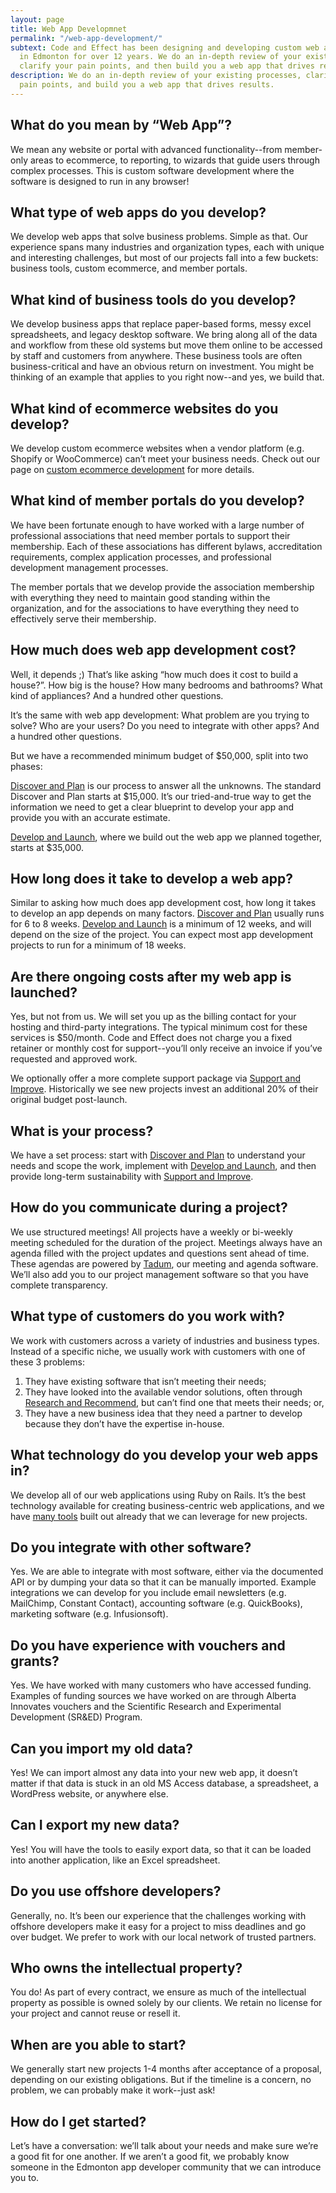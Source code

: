 ```yaml
---
layout: page
title: Web App Developmnet
permalink: "/web-app-development/"
subtext: Code and Effect has been designing and developing custom web applications
  in Edmonton for over 12 years. We do an in-depth review of your existing processes,
  clarify your pain points, and then build you a web app that drives results.
description: We do an in-depth review of your existing processes, clarify your
  pain points, and build you a web app that drives results.
---
```

## What do you mean by “Web App”?

We mean any website or portal with advanced functionality--from member-only areas to ecommerce, to reporting, to wizards that guide users through complex processes. This is custom software development where the software is designed to run in any browser!

## What type of web apps do you develop?

We develop web apps that solve business problems. Simple as that. Our experience spans many industries and organization types, each with unique and interesting challenges, but most of our projects fall into a few buckets: business tools, custom ecommerce, and member portals.

## What kind of business tools do you develop?

We develop business apps that replace paper-based forms, messy excel spreadsheets, and legacy desktop software. We bring along all of the data and workflow from these old systems but move them online to be accessed by staff and customers from anywhere. These business tools are often business-critical and have an obvious return on investment. You might be thinking of an example that applies to you right now--and yes, we build that.

## What kind of ecommerce websites do you develop?

We develop custom ecommerce websites when a vendor platform (e.g. Shopify or WooCommerce) can’t meet your business needs. Check out our page on [custom ecommerce development](https://codeandeffect.com/ecommerce-development) for more details.

## What kind of member portals do you develop?

We have been fortunate enough to have worked with a large number of professional associations that need member portals to support their membership. Each of these associations has different bylaws, accreditation requirements, complex application processes, and professional development management processes.

The member portals that we develop provide the association membership with everything they need to maintain good standing within the organization, and for the associations to have everything they need to effectively serve their membership.

## How much does web app development cost?

Well, it depends ;) That’s like asking “how much does it cost to build a house?”. How big is the house? How many bedrooms and bathrooms? What kind of appliances? And a hundred other questions.

It’s the same with web app development: What problem are you trying to solve? Who are your users? Do you need to integrate with other apps? And a hundred other questions.

But we have a recommended minimum budget of $50,000, split into two phases:

[Discover and Plan](https://codeandeffect.com/discover-and-plan) is our process to answer all the unknowns. The standard Discover and Plan starts at $15,000. It’s our tried-and-true way to get the information we need to get a clear blueprint to develop your app and provide you with an accurate estimate.

[Develop and Launch](https://codeandeffect.com/develop-and-launch), where we build out the web app we planned together, starts at $35,000.

## How long does it take to develop a web app?

Similar to asking how much does app development cost, how long it takes to develop an app depends on many factors. [Discover and Plan](https://codeandeffect.com/discover-and-plan) usually runs for 6 to 8 weeks. [Develop and Launch](https://codeandeffect.com/develop-and-launch) is a minimum of 12 weeks, and will depend on the size of the project. You can expect most app development projects to run for a minimum of 18 weeks.

## Are there ongoing costs after my web app is launched?

Yes, but not from us. We will set you up as the billing contact for your hosting and third-party integrations. The typical minimum cost for these services is $50/month. Code and Effect does not charge you a fixed retainer or monthly cost for support--you’ll only receive an invoice if you’ve requested and approved work.

We optionally offer a more complete support package via [Support and Improve](https://codeandeffect.com/support-and-improve). Historically we see new projects invest an additional 20% of their original budget post-launch.

## What is your process?

We have a set process: start with [Discover and Plan](https://codeandeffect.com/discover-and-plan) to understand your needs and scope the work, implement with [Develop and Launch](https://codeandeffect.com/develop-and-launch), and then provide long-term sustainability with [Support and Improve](https://codeandeffect.com/support-and-improve).

## How do you communicate during a project?

We use structured meetings! All projects have a weekly or bi-weekly meeting scheduled for the duration of the project. Meetings always have an agenda filled with the project updates and questions sent ahead of time. These agendas are powered by [Tadum](https://tadum.app/), our meeting and agenda software. We’ll also add you to our project management software so that you have complete transparency.

## What type of customers do you work with?

We work with customers across a variety of industries and business types. Instead of a specific niche, we usually work with customers with one of these 3 problems:

1. They have existing software that isn’t meeting their needs;
2. They have looked into the available vendor solutions, often through [Research and Recommend](https://codeandeffect.com/research-and-recommend/), but can’t find one that meets their needs; or,
3. They have a new business idea that they need a partner to develop because they don’t have the expertise in-house.

## What technology do you develop your web apps in?

We develop all of our web applications using Ruby on Rails. It’s the best technology available for creating business-centric web applications, and we have [many tools](https://codeandeffect.com/effective-gems) built out already that we can leverage for new projects.

## Do you integrate with other software?

Yes. We are able to integrate with most software, either via the documented API or by dumping your data so that it can be manually imported. Example integrations we can develop for you include email newsletters (e.g. MailChimp, Constant Contact), accounting software (e.g. QuickBooks), marketing software (e.g. Infusionsoft).

## Do you have experience with vouchers and grants?

Yes. We have worked with many customers who have accessed funding. Examples of funding sources we have worked on are through Alberta Innovates vouchers and the Scientific Research and Experimental Development (SR&ED) Program.

## Can you import my old data?

Yes! We can import almost any data into your new web app, it doesn’t matter if that data is stuck in an old MS Access database, a spreadsheet, a WordPress website, or anywhere else.

## Can I export my new data?

Yes! You will have the tools to easily export data, so that it can be loaded into another application, like an Excel spreadsheet.

## Do you use offshore developers?

Generally, no. It’s been our experience that the challenges working with offshore developers make it easy for a project to miss deadlines and go over budget. We prefer to work with our local network of trusted partners.

## Who owns the intellectual property?

You do! As part of every contract, we ensure as much of the intellectual property as possible is owned solely by our clients. We retain no license for your project and cannot reuse or resell it.

## When are you able to start?

We generally start new projects 1-4 months after acceptance of a proposal, depending on our existing obligations. But if the timeline is a concern, no problem, we can probably make it work--just ask!

## How do I get started?

Let’s have a conversation: we’ll talk about your needs and make sure we’re a good fit for one another. If we aren’t a good fit, we probably know someone in the Edmonton app developer community that we can introduce you to.
